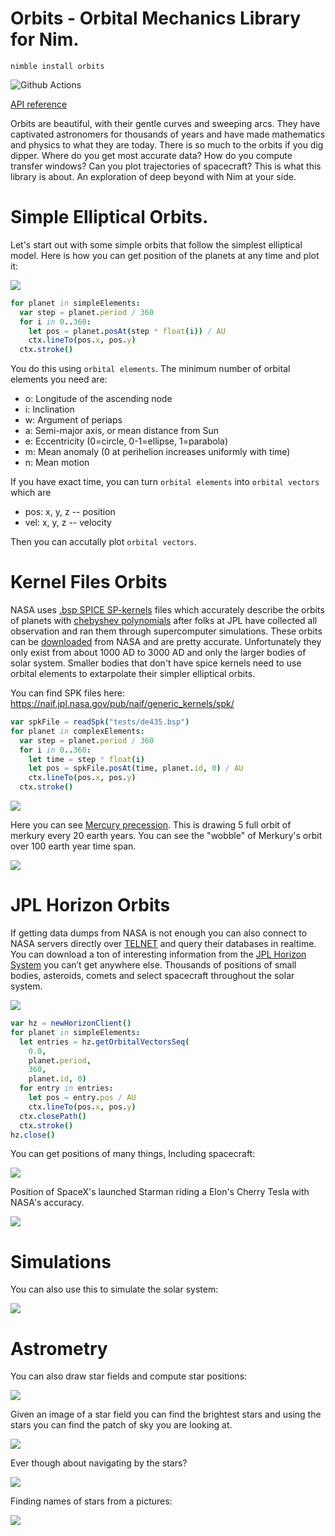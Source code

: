 # Orbits - Orbital Mechanics Library for Nim.

`nimble install orbits`

![Github Actions](https://github.com/treeform/orbits/workflows/Github%20Actions/badge.svg)

[API reference](https://nimdocs.com/treeform/orbits)

Orbits are beautiful, with their gentle curves and sweeping arcs. They have captivated astronomers for thousands of years and have made mathematics and physics to what they are today. There is so much to the orbits if you dig dipper. Where do you get most accurate data? How do you compute transfer windows? Can you plot trajectories of spacecraft? This is what this library is about. An exploration of deep beyond with Nim at your side.

#  Simple Elliptical Orbits.

Let's start out with some simple orbits that follow the simplest elliptical model. Here is how you can get position of the planets at any time and plot it:

<img src="tests/orbitsSimple.png">

```nim
for planet in simpleElements:
  var step = planet.period / 360
  for i in 0..360:
    let pos = planet.posAt(step * float(i)) / AU
    ctx.lineTo(pos.x, pos.y)
  ctx.stroke()
```

You do this using `orbital elements`. The minimum number of orbital elements you need are:

  * o: Longitude of the ascending node
  * i: Inclination
  * w: Argument of periaps
  * a: Semi-major axis, or mean distance from Sun
  * e: Eccentricity (0=circle, 0-1=ellipse, 1=parabola)
  * m: Mean anomaly (0 at perihelion increases uniformly with time)
  * n: Mean motion

If you have exact time, you can turn `orbital elements` into `orbital vectors` which are

  * pos: x, y, z -- position
  * vel: x, y, z -- velocity

Then you can accutally plot `orbital vectors`.


# Kernel Files Orbits

NASA uses [.bsp SPICE SP-kernels](https://naif.jpl.nasa.gov/pub/naif/toolkit_docs/C/info/intrdctn.html) files which accurately describe the orbits of planets with [chebyshev polynomials](https://en.wikipedia.org/wiki/Chebyshev_polynomials) after folks at JPL have collected all observation and ran them through supercomputer simulations. These orbits can be [downloaded](https://naif.jpl.nasa.gov/pub/naif/generic_kernels/spk/) from NASA and are pretty accurate. Unfortunately they only exist from about 1000 AD to 3000 AD and only the larger bodies of solar system. Smaller bodies that don't have spice kernels need to use orbital elements to extarpolate their simpler elliptical orbits.

You can find SPK files here: https://naif.jpl.nasa.gov/pub/naif/generic_kernels/spk/

```nim
var spkFile = readSpk("tests/de435.bsp")
for planet in complexElements:
  var step = planet.period / 360
  for i in 0..360:
    let time = step * float(i)
    let pos = spkFile.posAt(time, planet.id, 0) / AU
    ctx.lineTo(pos.x, pos.y)
  ctx.stroke()
```

<img src="tests/orbitsSpk.png">

Here you can see [Mercury precession](https://en.wikipedia.org/wiki/Tests_of_general_relativity#Perihelion_precession_of_Mercury). This is drawing 5 full orbit of merkury every 20 earth years. You can see the "wobble" of Merkury's orbit over 100 earth year time span.

<img src="tests/merkuryPrecession.png">


# JPL Horizon Orbits

If getting data dumps from NASA is not enough you can also connect to NASA servers directly over [TELNET](https://en.wikipedia.org/wiki/Telnet) and query their databases in realtime. You can download a ton of interesting information from the [JPL Horizon System](https://ssd.jpl.nasa.gov/?horizons) you can’t get anywhere else. Thousands of positions of small bodies, asteroids, comets and select spacecraft throughout the solar system.

<img src="tests/orbitsHorizon.png">

```nim
var hz = newHorizonClient()
for planet in simpleElements:
  let entries = hz.getOrbitalVectorsSeq(
    0.0,
    planet.period,
    360,
    planet.id, 0)
  for entry in entries:
    let pos = entry.pos / AU
    ctx.lineTo(pos.x, pos.y)
  ctx.closePath()
  ctx.stroke()
hz.close()
```

You can get positions of many things, Including spacecraft:

<img src="tests/spacecraft.png">

Position of SpaceX's launched Starman riding a Elon's Cherry Tesla with NASA's accuracy.

<img src="tests/starman.png">


# Simulations

You can also use this to simulate the solar system:

<img src="tests/orbitsSimulated.png">

# Astrometry

You can also draw star fields and compute star positions:

<img src="tests/milkyway.png">

Given an image of a star field you can find the brightest stars and using the stars you can find the patch of sky you are looking at.

<img src="tests/bigdipper.png">

Ever though about navigating by the stars?

<img src="tests/bigdipper_stars.png">

Finding names of stars from a pictures:

<img src="tests/matching.png">
